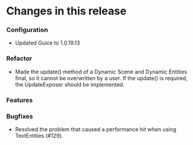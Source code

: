 # Changes in this release

### Configuration
- Updated Guice to 1.0.19.13

### Refactor
- Made the update() method of a Dynamic Scene and Dynamic Entities final, so it cannot be
overwritten by a user. If the update() is required, the UpdateExposer should be implemented.

### Features

### Bugfixes
- Resolved the problem that caused a performance hit when using TextEntities (#129).